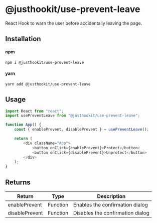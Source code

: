# @justhookit/use-prevent-leave
React Hook to warn the user before accidentally leaving the page.

## Installation

#### npm
`npm i @justhookit/use-prevent-leave`

#### yarn
`yarn add @justhookit/use-prevent-leave`

## Usage
```js
import React from "react";
import usePreventLeave from "@justhookit/use-prevent-leave";

function App() {
	const { enablePrevent, disablePrevent } = usePreventLeave();

	return (
		<div className="App">
			<button onClick={enablePrevent}>Protect</button>
			<button onClick={disablePrevent}>Unprotect</button>
		</div>
	);
}
```

## Returns
| Return         | Type     | Description                      |
|----------------|----------|----------------------------------|
| enablePrevent  | Function | Enables the confirmation dialog  |
| disablePrevent | Function | Disables the confirmation dialog |